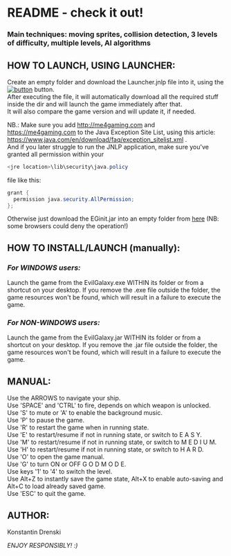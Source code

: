 # README - check it out!

### Main techniques: moving sprites, collision detection, 3 levels of difficulty, multiple levels, AI algorithms

## HOW TO LAUNCH, USING LAUNCHER:

Create an empty folder and download the Launcher.jnlp file into it, using the [![button](https://java.com/js/webstart.png)](http://me4gaming.com/LauncherEG/Launcher.jnlp) button.  
After executing the file, it will automatically download all the required stuff inside the dir 
and will launch the game immediately after that.  
It will also compare the game version and will update it, if needed.

NB.: Make sure you add http://me4gaming.com and https://me4gaming.com to the Java Exception Site List, using this article: https://www.java.com/en/download/faq/exception_sitelist.xml .  
And if you later struggle to run the JNLP application, make sure you've granted all permission within your 

```java
<jre location>\lib\security\java.policy
```
file like this:
  
```java
grant {
  permission java.security.AllPermission;
};
```
Otherwise just download the EGinit.jar into an empty folder from [here](https://github.com/Hunterszone/EvilGalaxy/blob/master/EGinit.jar?raw=true) (NB: some browsers could deny the operation!)

## HOW TO INSTALL/LAUNCH (manually):

### *For WINDOWS users:*   
Launch the game from the EvilGalaxy.exe WITHIN its folder or from a shortcut on your desktop. If you remove the .exe file outside the folder, the game resources won't be found, which will result in a failure to execute the game.

### *For NON-WINDOWS users:*   
Launch the game from the EvilGalaxy.jar WITHIN its folder or from a shortcut on your desktop. If you remove the .jar file outside the folder, the game resources won't be found, which will result in a failure to execute the game.



## MANUAL: 

Use the ARROWS to navigate your ship.   
Use 'SPACE' and 'CTRL' to fire, depends on which weapon is unlocked.  
Use 'S' to mute or 'A' to enable the background music.  
Use 'P' to pause the game.  
Use 'R' to restart the game when in running state.  
Use 'E' to restart/resume if not in running state, or switch to E A S Y.  
Use 'M' to restart/resume if not in running state, or switch to M E D I U M.  
Use 'H' to restart/resume if not in running state, or switch to H A R D.  
Use 'O' to open the game manual.  
Use 'G' to turn ON or OFF G O D M O D E.  
Use keys '1' to '4' to switch the level.  
Use Alt+Z to instantly save the game state, Alt+X to enable auto-saving and Alt+C to load already saved game.   
Use 'ESC' to quit the game.  



## AUTHOR: 

Konstantin Drenski


*ENJOY RESPONSIBLY! :)*
